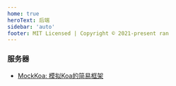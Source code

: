 ```yaml
---
home: true
heroText: 后端
sidebar: 'auto'
footer: MIT Licensed | Copyright © 2021-present ran
---
```


### 服务器
<!-- - [Koa: 运行在Node.js上的框架](./frame-koa/main) -->
<!-- - [express: 运行在Node.js上的框架](./frame-express/main) -->
- [MockKoa: 模拟Koa的简易框架](./mock-koa/moa)